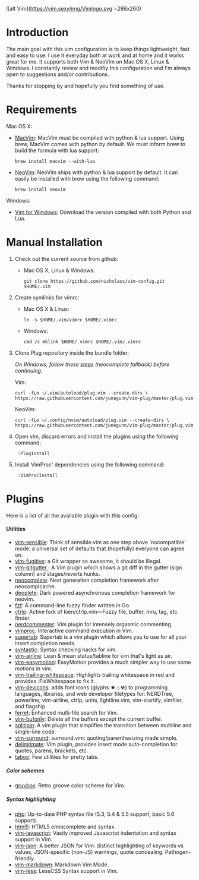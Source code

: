 ![alt Vim](https://vim.sexy/img/Vimlogo.svg =286x260)
# Introduction
The main goal with this vim configuration is to keep things lightweight, fast and easy to use. I use it everyday both at work and at home and it works great for me. It supports both Vim & NeoVim on Mac OS X, Linux & Windows. I constantly review and modifiy this configuration and I'm always open to suggestions and/or contributions.

Thanks for stopping by and hopefully you find something of use.

# Requirements
Mac OS X:
* [MacVim](https://code.google.com/p/macvim/): MacVim must be compiled with python & lua support. Using brew, MacVim comes with python by default. We must inform brew to build the formula with lua support:

    `brew install macvim --with-lua`
* [NeoVim](https://neovim.io/): NeoVim ships with python & lua support by default. It can easily be installed with brew using the following command:

    `brew install neovim`

Windows:
* [Vim for Windows](https://bitbucket.org/Haroogan/vim-for-windows/downloads): Download the version compiled with both Python and Lua.

# Manual Installation
1. Check out the current source from github:
    * Mac OS X, Linux & Windows:

        `git clone https://github.com/nicholasc/vim-config.git $HOME/.vim`

2. Create symlinks for vimrc:

    * Mac OS X & Linux:

        `ln -s $HOME/.vim/vimrc $HOME/.vimrc`

    * Windows:

        `cmd /c mklink $HOME/.vimrc $HOME/.vim/.vimrc`
3. Clone Plug repository inside the bundle folder:

    *On Windows, follow these [steps](https://github.com/gmarik/Vundle.vim/wiki/Vundle-for-Windows) (neocomplete fallback) before continuing.*

    Vim:

    `curl -fLo ~/.vim/autoload/plug.vim --create-dirs \
    https://raw.githubusercontent.com/junegunn/vim-plug/master/plug.vim`

    NeoVim:

    `curl -fLo ~/.config/nvim/autoload/plug.vim --create-dirs \
    https://raw.githubusercontent.com/junegunn/vim-plug/master/plug.vim`
4. Open vim, discard errors and install the plugins using the following command:

        :PlugInstall

5. Install VimProc' dependencies using the following command:

        :VimProcInstall

# Plugins
Here is a list of all the available plugin with this config:

#### Utilities
* [vim-sensible](https://github.com/tpope/vim-sensible): Think of sensible.vim as one step above 'nocompatible' mode: a universal set of defaults that (hopefully) everyone can agree on.
* [vim-fugitive](https://github.com/tpope/vim-fugitive): a Git wrapper so awesome, it should be illegal.
* [vim-gitgutter ](https://github.com/airblade/vim-gitgutter): A Vim plugin which shows a git diff in the gutter (sign column) and stages/reverts hunks.
* [neocomplete](https://github.com/Shougo/neocomplete.vim): Next generation completion framework after neocomplcache.
* [deoplete](https://github.com/Shougo/deoplete.nvim): Dark powered asynchronous completion framework for neovim.
* [fzf](https://github.com/junegunn/fzf): A command-line fuzzy finder written in Go.
* [ctrlp](https://github.com/ctrlpvim/ctrlp.vim): Active fork of kien/ctrlp.vim—Fuzzy file, buffer, mru, tag, etc finder.
* [nerdcommenter](https://github.com/scrooloose/nerdcommenter): Vim plugin for intensely orgasmic commenting.
* [vimproc](https://github.com/Shougo/vimproc.vim): Interactive command execution in Vim.
* [supertab](https://github.com/ervandew/supertab): Supertab is a vim plugin which allows you to use <Tab> for all your insert completion needs.
* [syntastic](https://github.com/scrooloose/syntastic): Syntax checking hacks for vim.
* [vim-airline](https://github.com/bling/vim-airline): Lean & mean status/tabline for vim that's light as air.
* [vim-easymotion](https://github.com/Lokaltog/vim-easymotion): EasyMotion provides a much simpler way to use some motions in vim.
* [vim-trailing-whitespace](https://github.com/bronson/vim-trailing-whitespace): Highlights trailing whitespace in red and provides :FixWhitespace to fix it.
* [vim-devicons](https://github.com/ryanoasis/vim-devicons): adds font icons (glyphs ★♨☢) to programming languages, libraries, and web developer filetypes for: NERDTree, powerline, vim-airline, ctrlp, unite, lightline.vim, vim-startify, vimfiler, and flagship.
* [ferret](https://github.com/wincent/ferret): Enhanced multi-file search for Vim.
* [vim-bufonly](https://github.com/schickling/vim-bufonly): Delete all the buffers except the current buffer.
* [splitjoin](https://github.com/AndrewRadev/splitjoin.vim): A vim plugin that simplifies the transition between multiline and single-line code.
* [vim-surround](https://github.com/tpope/vim-surround): surround.vim: quoting/parenthesizing made simple.
* [delimitmate](https://github.com/raimondi/delimitmate): Vim plugin, provides insert mode auto-completion for quotes, parens, brackets, etc.
* [taboo](https://github.com/gcmt/taboo.vim): Few utilities for pretty tabs.
##### Color schemes
* [gruvbox](https://github.com/morhetz/gruvbox): Retro groove color scheme for Vim.
##### Syntax highlighting
* [php](https://github.com/StanAngeloff/php.vim): Up-to-date PHP syntax file (5.3, 5.4 & 5.5 support; basic 5.6 support).
* [html5](https://github.com/othree/html5.vim): HTML5 omnicomplete and syntax.
* [vim-javascript](https://github.com/pangloss/vim-javascript): Vastly improved Javascript indentation and syntax support in Vim.
* [vim-json](https://github.com/elzr/vim-json): A better JSON for Vim: distinct highlighting of keywords vs values, JSON-specific (non-JS) warnings, quote concealing. Pathogen-friendly.
* [vim-markdown](https://github.com/plasticboy/vim-markdown): Markdown Vim Mode.
* [vim-less](https://github.com/lunaru/vim-less): LessCSS Syntax support in Vim.
